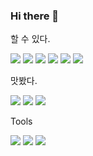 ### Hi there 👋


할 수 있다.

<img src="https://img.shields.io/badge/Kotlin-7F52FF?style=plastic&logo=Kotlin&logoColor=white"/> <img src="https://img.shields.io/badge/Android-34A853?style=flat&logo=Android&logoColor=white"/>
<img src="https://img.shields.io/badge/Java-4479A1?style=plastic&logo=Java&logoColor=white"/> <img src="https://img.shields.io/badge/Spring Boot-6DB33F?style=flat&logo=SpringBoot&logoColor=white"/>
<img src="https://img.shields.io/badge/MySQL-4479A1?style=flat&logo=MySQL&logoColor=white"/>
<img src="https://img.shields.io/badge/Amazon EC2-FF9900?style=flat&logo=AmazonEC2&logoColor=white"/>


맛봤다.

<img src="https://img.shields.io/badge/Python-3776AB?style=flat&logo=Python&logoColor=white"/> <img src="https://img.shields.io/badge/Django-092E20?style=flat&logo=Django&logoColor=white"/>
<img src="https://img.shields.io/badge/Firebase-FFCA28?style=flat&logo=Firebase&logoColor=white"/>


Tools

<img src="https://img.shields.io/badge/IntelliJ IDEA-000000?style=flat&logo=IntellijIDEA&logoColor=white"/>
<img src="https://img.shields.io/badge/Naver Clovine-03C75A?style=flat&logo=Naver&logoColor=white"/>
<img src="https://img.shields.io/badge/Notion-000000?style=flat&logo=Notion&logoColor=white"/>
